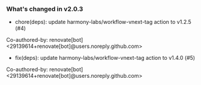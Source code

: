 ### What's changed in v2.0.3

* chore(deps): update harmony-labs/workflow-vnext-tag action to v1.2.5 (#4)

Co-authored-by: renovate[bot] <29139614+renovate[bot]@users.noreply.github.com>
* fix(deps): update harmony-labs/workflow-vnext-tag action to v1.4.0 (#5)

Co-authored-by: renovate[bot] <29139614+renovate[bot]@users.noreply.github.com>
